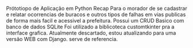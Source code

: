 Prótotiopo de Aplicação em Python Recap
Para o morador de se cadastrar e relatar ocorrencias de buracos e outros tipos de falhas em vias publicas de forma mais facil e acessivel a prefeitura.
Possui um CRUD Basico com banco de dados SQLite
Foi utilizado a biblicoteca customtkinter pra a interface grafica.
Atualmente descartado, estou atualizando para uma versão WEB com Django.
serve de referencia.
